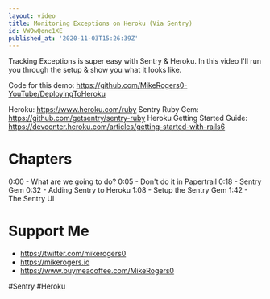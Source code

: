 ```yaml
---
layout: video
title: Monitoring Exceptions on Heroku (Via Sentry)
id: VWOwQonc1XE
published_at: '2020-11-03T15:26:39Z'
---
```

Tracking Exceptions is super easy with Sentry & Heroku. In this video I'll run you through the setup & show you what it looks like.

Code for this demo: https://github.com/MikeRogers0-YouTube/DeployingToHeroku

Heroku: https://www.heroku.com/ruby
Sentry Ruby Gem: https://github.com/getsentry/sentry-ruby
Heroku Getting Started Guide: https://devcenter.heroku.com/articles/getting-started-with-rails6

# Chapters

0:00 - What are we going to do?
0:05 - Don't do it in Papertrail
0:18 - Sentry Gem
0:32 - Adding Sentry to Heroku
1:08 - Setup the Sentry Gem
1:42 - The Sentry UI

# Support Me

- https://twitter.com/mikerogers0
- https://mikerogers.io
- https://www.buymeacoffee.com/MikeRogers0

#Sentry
#Heroku
